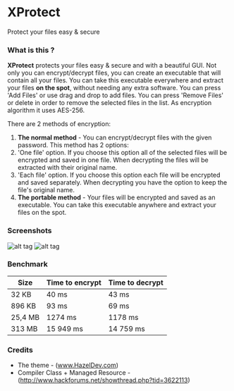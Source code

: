 # XProtect
Protect your files easy &amp; secure
### What is this ?

**XProtect** protects your files easy & secure and with a beautiful GUI. Not only you can encrypt/decrypt files, you can create an executable that will contain all your files. You can take this executable everywhere and extract your files **on the spot**, without needing any extra software. You can press 'Add Files' or use drag and drop to add files. You can press 'Remove Files' or delete in order to remove the selected files in the list. As encryption algorithm it uses AES-256.

There are 2 methods of encryption:

1. **The normal method** -  You can encrypt/decrypt files with the given password. This method has 2 options:
  1. 'One file' option. If you choose this option all of the selected files will be encrypted and saved in one file. When decrypting the files will be extracted with their original name.
  2. 'Each file' option. If you choose this option each file will be encrypted and saved separately. When decrypting you have the option to keep the file's original name.
2. **The portable method** - Your files will be encrypted and saved as an executable. You can take this executable anywhere and extract your files on the spot.


### Screenshots

![alt tag](http://i.imgur.com/lp5RifJ.png)
![alt tag](http://i.imgur.com/zWEziCh.png)

### Benchmark
| Size        | Time to encrypt           | Time to decrypt  |
| ------------- |-------------|-----|
| 32 KB      | 40 ms | 43 ms |
|896 KB | 93 ms| 69 ms |
|25,4 MB| 1274 ms| 1178 ms|
|313 MB | 15 949 ms| 14 759 ms|

### Credits

- The theme - (www.HazelDev.com)
- Compiler Class + Managed Resource - (http://www.hackforums.net/showthread.php?tid=3622113)
